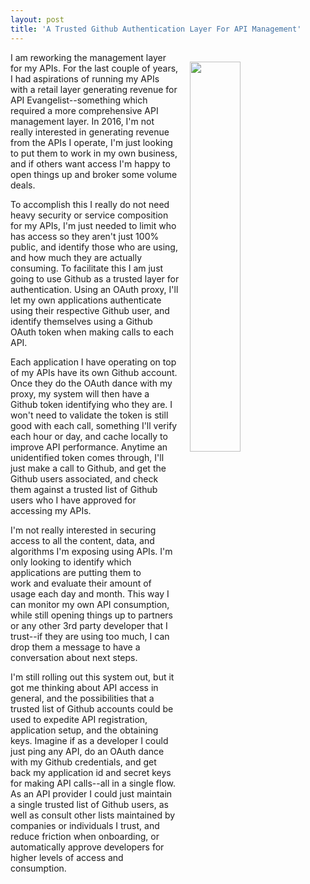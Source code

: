 ```yaml
---
layout: post
title: 'A Trusted Github Authentication Layer For API Management'
---
```

<p><img style="padding: 15px;" src="https://s3.amazonaws.com/kinlane-productions/bw-icons/bw-github.png" alt="" width="40%" align="right" /></p>
<p>I am reworking the management layer for my APIs. For the last couple of years, I had aspirations of running my APIs with a retail layer generating revenue for API Evangelist--something which required a more comprehensive API management layer. In 2016, I'm not really interested in generating revenue from the APIs I operate, I'm just looking to put them to work in my own business, and if others want access I'm happy to open things up and broker some volume deals.</p>
<p>To accomplish this I really do not need heavy security or service composition for my APIs, I'm just needed to limit who has access so they aren't just 100% public, and identify those who are using, and how much they are actually consuming. To facilitate this I am just going to use Github as a trusted layer for authentication. Using an OAuth proxy, I'll let my own applications authenticate using their respective Github user, and identify themselves using a Github OAuth token when making calls to each API.&nbsp;</p>
<p>Each application I have operating on top of my APIs have its own Github account. Once they do the OAuth dance with my proxy, my system will then have a Github token identifying who they are. I won't need to validate the token is still good with each call, something I'll verify each hour or day, and cache locally to improve API performance. Anytime an unidentified token comes through, I'll just make a call to Github, and get the Github users associated, and check them against a trusted list of Github users who I have approved for accessing my APIs.</p>
<p>I'm not really interested in securing access to all the content, data, and algorithms I'm exposing using APIs. I'm only looking to identify which applications are putting them to work&nbsp;and evaluate their amount of usage each day and month. This way I can monitor my own API consumption, while still opening things up to partners or any other 3rd party developer that I trust--if they are using too much, I can drop them a message to have a conversation about next steps.</p>
<p>I'm still rolling out this system out, but it got me thinking about API access in general, and the possibilities that a trusted list of Github accounts could be used to expedite API registration, application setup, and the obtaining keys. Imagine if as a developer I could just ping any API, do an OAuth dance with my Github credentials, and get back my application id and secret keys for making API calls--all in a single flow. As an API provider I could just maintain a single trusted list of Github users, as well as consult other lists maintained by companies or individuals I trust, and reduce friction when onboarding, or automatically&nbsp;approve developers for higher levels of access and consumption.</p>